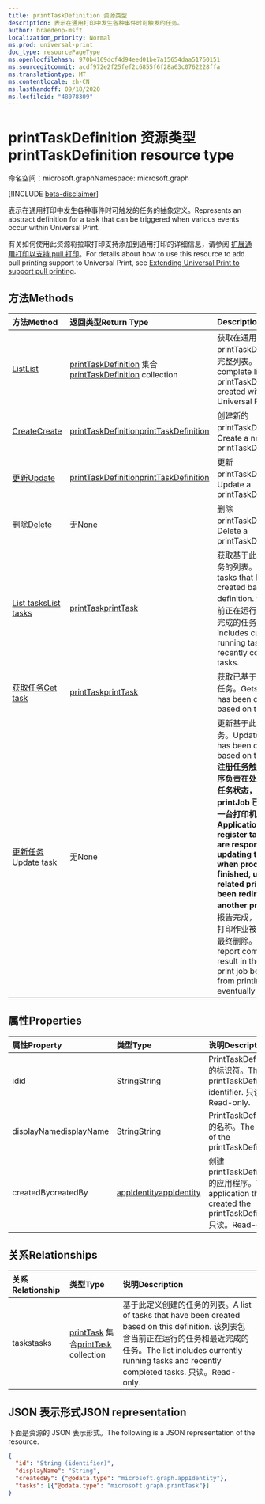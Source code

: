 ```yaml
---
title: printTaskDefinition 资源类型
description: 表示在通用打印中发生各种事件时可触发的任务。
author: braedenp-msft
localization_priority: Normal
ms.prod: universal-print
doc_type: resourcePageType
ms.openlocfilehash: 970b4169dcf4d94eed01be7a15654daa51760151
ms.sourcegitcommit: acdf972e2f25fef2c6855f6f28a63c0762228ffa
ms.translationtype: MT
ms.contentlocale: zh-CN
ms.lasthandoff: 09/18/2020
ms.locfileid: "48078309"
---
```

# <a name="printtaskdefinition-resource-type"></a><span data-ttu-id="41f8f-103">printTaskDefinition 资源类型</span><span class="sxs-lookup"><span data-stu-id="41f8f-103">printTaskDefinition resource type</span></span>

<span data-ttu-id="41f8f-104">命名空间：microsoft.graph</span><span class="sxs-lookup"><span data-stu-id="41f8f-104">Namespace: microsoft.graph</span></span>

[!INCLUDE [beta-disclaimer](../../includes/beta-disclaimer.md)]

<span data-ttu-id="41f8f-105">表示在通用打印中发生各种事件时可触发的任务的抽象定义。</span><span class="sxs-lookup"><span data-stu-id="41f8f-105">Represents an abstract definition for a task that can be triggered when various events occur within Universal Print.</span></span>

<span data-ttu-id="41f8f-106">有关如何使用此资源将拉取打印支持添加到通用打印的详细信息，请参阅 [扩展通用打印以支持 pull 打印](/graph/universal-print-concept-overview#extending-universal-print-to-support-pull-printing)。</span><span class="sxs-lookup"><span data-stu-id="41f8f-106">For details about how to use this resource to add pull printing support to Universal Print, see [Extending Universal Print to support pull printing](/graph/universal-print-concept-overview#extending-universal-print-to-support-pull-printing).</span></span>

## <a name="methods"></a><span data-ttu-id="41f8f-107">方法</span><span class="sxs-lookup"><span data-stu-id="41f8f-107">Methods</span></span>

| <span data-ttu-id="41f8f-108">方法</span><span class="sxs-lookup"><span data-stu-id="41f8f-108">Method</span></span>       | <span data-ttu-id="41f8f-109">返回类型</span><span class="sxs-lookup"><span data-stu-id="41f8f-109">Return Type</span></span> | <span data-ttu-id="41f8f-110">Description</span><span class="sxs-lookup"><span data-stu-id="41f8f-110">Description</span></span> |
|:-------------|:------------|:------------|
| [<span data-ttu-id="41f8f-111">List</span><span class="sxs-lookup"><span data-stu-id="41f8f-111">List</span></span>](../api/print-list-taskdefinitions.md) | <span data-ttu-id="41f8f-112">[printTaskDefinition](printtaskdefinition.md) 集合</span><span class="sxs-lookup"><span data-stu-id="41f8f-112">[printTaskDefinition](printtaskdefinition.md) collection</span></span> | <span data-ttu-id="41f8f-113">获取在通用打印中创建的 printTaskDefinitions 的完整列表。</span><span class="sxs-lookup"><span data-stu-id="41f8f-113">Get a complete list of printTaskDefinitions created within Universal Print.</span></span> |
| [<span data-ttu-id="41f8f-114">Create</span><span class="sxs-lookup"><span data-stu-id="41f8f-114">Create</span></span>](../api/print-post-taskdefinitions.md) | [<span data-ttu-id="41f8f-115">printTaskDefinition</span><span class="sxs-lookup"><span data-stu-id="41f8f-115">printTaskDefinition</span></span>](printtaskdefinition.md) | <span data-ttu-id="41f8f-116">创建新的 printTaskDefinition。</span><span class="sxs-lookup"><span data-stu-id="41f8f-116">Create a new printTaskDefinition.</span></span> |
| [<span data-ttu-id="41f8f-117">更新</span><span class="sxs-lookup"><span data-stu-id="41f8f-117">Update</span></span>](../api/print-update-taskdefinition.md) | [<span data-ttu-id="41f8f-118">printTaskDefinition</span><span class="sxs-lookup"><span data-stu-id="41f8f-118">printTaskDefinition</span></span>](printtaskdefinition.md) | <span data-ttu-id="41f8f-119">更新 printTaskDefinition。</span><span class="sxs-lookup"><span data-stu-id="41f8f-119">Update a printTaskDefinition.</span></span> |
| [<span data-ttu-id="41f8f-120">删除</span><span class="sxs-lookup"><span data-stu-id="41f8f-120">Delete</span></span>](../api/print-delete-taskdefinition.md) | <span data-ttu-id="41f8f-121">无</span><span class="sxs-lookup"><span data-stu-id="41f8f-121">None</span></span> | <span data-ttu-id="41f8f-122">删除 printTaskDefinition。</span><span class="sxs-lookup"><span data-stu-id="41f8f-122">Delete a printTaskDefinition.</span></span> |
| [<span data-ttu-id="41f8f-123">List tasks</span><span class="sxs-lookup"><span data-stu-id="41f8f-123">List tasks</span></span>](../api/printtaskdefinition-list-tasks.md) | [<span data-ttu-id="41f8f-124">printTask</span><span class="sxs-lookup"><span data-stu-id="41f8f-124">printTask</span></span>](printtask.md) | <span data-ttu-id="41f8f-125">获取基于此定义创建的任务的列表。</span><span class="sxs-lookup"><span data-stu-id="41f8f-125">Get a list of tasks that have been created based on this definition.</span></span> <span data-ttu-id="41f8f-126">该列表包含当前正在运行的任务和最近完成的任务。</span><span class="sxs-lookup"><span data-stu-id="41f8f-126">The list includes currently running tasks and recently completed tasks.</span></span> |
| [<span data-ttu-id="41f8f-127">获取任务</span><span class="sxs-lookup"><span data-stu-id="41f8f-127">Get task</span></span>](../api/printtask-get.md) | [<span data-ttu-id="41f8f-128">printTask</span><span class="sxs-lookup"><span data-stu-id="41f8f-128">printTask</span></span>](printtask.md) | <span data-ttu-id="41f8f-129">获取已基于此定义创建的任务。</span><span class="sxs-lookup"><span data-stu-id="41f8f-129">Gets a task that has been created based on this definition.</span></span> |
| [<span data-ttu-id="41f8f-130">更新任务</span><span class="sxs-lookup"><span data-stu-id="41f8f-130">Update task</span></span>](../api/printtaskdefinition-update-task.md) | <span data-ttu-id="41f8f-131">无</span><span class="sxs-lookup"><span data-stu-id="41f8f-131">None</span></span> | <span data-ttu-id="41f8f-132">更新基于此定义创建的任务。</span><span class="sxs-lookup"><span data-stu-id="41f8f-132">Update a task that has been created based on this definition.</span></span> <span data-ttu-id="41f8f-133">**注册任务触发器的应用程序负责在处理完成后更新任务状态，除非相关的 printJob 已重定向到另一台打印机。**</span><span class="sxs-lookup"><span data-stu-id="41f8f-133">**Applications that register task triggers are responsible for updating task status when processing is finished, unless the related printJob has been redirected to another printer.**</span></span> <span data-ttu-id="41f8f-134">若未能报告完成，则会导致相关打印作业被阻止打印，并最终删除。</span><span class="sxs-lookup"><span data-stu-id="41f8f-134">Failure to report completion will result in the related print job being blocked from printing and eventually deleted.</span></span> |

## <a name="properties"></a><span data-ttu-id="41f8f-135">属性</span><span class="sxs-lookup"><span data-stu-id="41f8f-135">Properties</span></span>
| <span data-ttu-id="41f8f-136">属性</span><span class="sxs-lookup"><span data-stu-id="41f8f-136">Property</span></span>     | <span data-ttu-id="41f8f-137">类型</span><span class="sxs-lookup"><span data-stu-id="41f8f-137">Type</span></span>        | <span data-ttu-id="41f8f-138">说明</span><span class="sxs-lookup"><span data-stu-id="41f8f-138">Description</span></span> |
|:-------------|:------------|:------------|
|<span data-ttu-id="41f8f-139">id</span><span class="sxs-lookup"><span data-stu-id="41f8f-139">id</span></span>|<span data-ttu-id="41f8f-140">String</span><span class="sxs-lookup"><span data-stu-id="41f8f-140">String</span></span>|<span data-ttu-id="41f8f-141">PrintTaskDefinition 的标识符。</span><span class="sxs-lookup"><span data-stu-id="41f8f-141">The printTaskDefinition's identifier.</span></span> <span data-ttu-id="41f8f-142">只读。</span><span class="sxs-lookup"><span data-stu-id="41f8f-142">Read-only.</span></span>|
|<span data-ttu-id="41f8f-143">displayName</span><span class="sxs-lookup"><span data-stu-id="41f8f-143">displayName</span></span>|<span data-ttu-id="41f8f-144">String</span><span class="sxs-lookup"><span data-stu-id="41f8f-144">String</span></span>|<span data-ttu-id="41f8f-145">PrintTaskDefinition 的名称。</span><span class="sxs-lookup"><span data-stu-id="41f8f-145">The name of the printTaskDefinition.</span></span>|
|<span data-ttu-id="41f8f-146">createdBy</span><span class="sxs-lookup"><span data-stu-id="41f8f-146">createdBy</span></span>|[<span data-ttu-id="41f8f-147">appIdentity</span><span class="sxs-lookup"><span data-stu-id="41f8f-147">appIdentity</span></span>](appidentity.md)|<span data-ttu-id="41f8f-148">创建 printTaskDefinition 的应用程序。</span><span class="sxs-lookup"><span data-stu-id="41f8f-148">The application that created the printTaskDefinition.</span></span> <span data-ttu-id="41f8f-149">只读。</span><span class="sxs-lookup"><span data-stu-id="41f8f-149">Read-only.</span></span>|

## <a name="relationships"></a><span data-ttu-id="41f8f-150">关系</span><span class="sxs-lookup"><span data-stu-id="41f8f-150">Relationships</span></span>
| <span data-ttu-id="41f8f-151">关系</span><span class="sxs-lookup"><span data-stu-id="41f8f-151">Relationship</span></span> | <span data-ttu-id="41f8f-152">类型</span><span class="sxs-lookup"><span data-stu-id="41f8f-152">Type</span></span>        | <span data-ttu-id="41f8f-153">说明</span><span class="sxs-lookup"><span data-stu-id="41f8f-153">Description</span></span> |
|:-------------|:------------|:------------|
|<span data-ttu-id="41f8f-154">tasks</span><span class="sxs-lookup"><span data-stu-id="41f8f-154">tasks</span></span>|<span data-ttu-id="41f8f-155">[printTask](printtask.md) 集合</span><span class="sxs-lookup"><span data-stu-id="41f8f-155">[printTask](printtask.md) collection</span></span>|<span data-ttu-id="41f8f-156">基于此定义创建的任务的列表。</span><span class="sxs-lookup"><span data-stu-id="41f8f-156">A list of tasks that have been created based on this definition.</span></span> <span data-ttu-id="41f8f-157">该列表包含当前正在运行的任务和最近完成的任务。</span><span class="sxs-lookup"><span data-stu-id="41f8f-157">The list includes currently running tasks and recently completed tasks.</span></span> <span data-ttu-id="41f8f-158">只读。</span><span class="sxs-lookup"><span data-stu-id="41f8f-158">Read-only.</span></span>|

## <a name="json-representation"></a><span data-ttu-id="41f8f-159">JSON 表示形式</span><span class="sxs-lookup"><span data-stu-id="41f8f-159">JSON representation</span></span>

<span data-ttu-id="41f8f-160">下面是资源的 JSON 表示形式。</span><span class="sxs-lookup"><span data-stu-id="41f8f-160">The following is a JSON representation of the resource.</span></span>

<!-- {
  "blockType": "resource",
  "optionalProperties": [

  ],
  "@odata.type": "microsoft.graph.printTaskDefinition",
  "keyProperty": "id",
  "baseType":"microsoft.graph.entity"
}-->

```json
{
  "id": "String (identifier)",
  "displayName": "String",
  "createdBy": {"@odata.type": "microsoft.graph.appIdentity"},
  "tasks": [{"@odata.type": "microsoft.graph.printTask"}]
}

```

<!-- uuid: 8fcb5dbc-d5aa-4681-8e31-b001d5168d79
2015-10-25 14:57:30 UTC -->
<!-- {
  "type": "#page.annotation",
  "description": "printTaskDefinition resource",
  "keywords": "",
  "section": "documentation",
  "tocPath": ""
}-->

